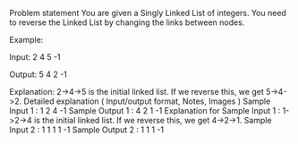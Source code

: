 Problem statement
You are given a Singly Linked List of integers. You need to reverse the Linked List by changing the links between nodes.



Example:

Input:
2 4 5 -1

Output:
5 4 2 -1

Explanation: 2->4->5 is the initial linked list. If we reverse this, we get 5->4->2.
Detailed explanation ( Input/output format, Notes, Images )
Sample Input 1 :
1 2 4 -1
Sample Output 1 :
4 2 1 -1
Explanation for Sample Input 1 :
1->2->4 is the initial linked list. If we reverse this, we get 4->2->1.
Sample Input 2 :
1
1 1 1 -1
Sample Output 2 :
1 1 1 -1